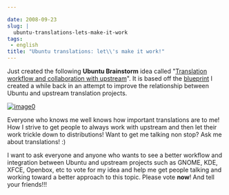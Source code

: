```yaml
---

date: 2008-09-23
slug: |
  ubuntu-translations-lets-make-it-work
tags:
 - english
title: "Ubuntu translations: let\\'s make it work!"
---
```


Just created the following **Ubuntu Brainstorm** idea called
"[Translation workflow and collaboration with
upstream](http://brainstorm.ubuntu.com/idea/13571/)". It is based off
the
[blueprint](https://blueprints.launchpad.net/rosetta/+spec/translation-workflow-and-notification-system)
I created a while back in an attempt to improve the relationship between
Ubuntu and upstream translation projects.

[![image0](http://brainstorm.ubuntu.com/idea/13571/image/1/)](http://brainstorm.ubuntu.com/idea/13571/)

Everyone who knows me well knows how important translations are to me!
How I strive to get people to always work with upstream and then let
their work trickle down to distributions! Want to get me talking non
stop? Ask me about translations! :)

I want to ask everyone and anyone who wants to see a better workflow and
integration between Ubuntu and upstream projects such as GNOME, KDE,
XFCE, Openbox, etc to vote for my idea and help me get people talking
and working toward a better approach to this topic. Please vote **now**!
And tell your friends!!!
